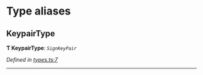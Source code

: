 

# Type aliases

<a id="keypairtype"></a>

##  KeypairType

**Ƭ KeypairType**: *`SignKeyPair`*

*Defined in [types.ts:7](https://github.com/polkadot-js/common/blob/ccfed2a/packages/util-crypto/src/types.ts#L7)*

___

